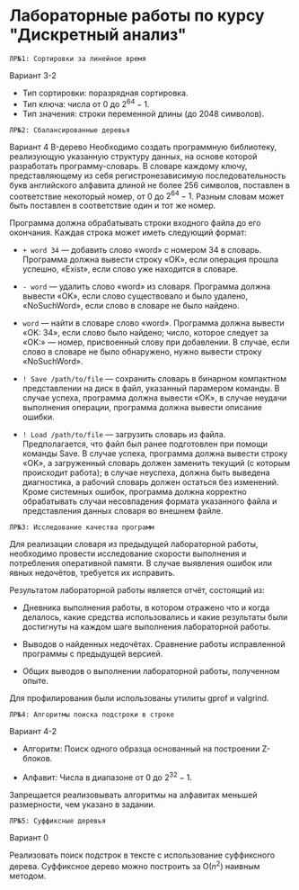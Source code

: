 # Лабораторные работы по курсу "Дискретный анализ"


`ЛР№1: Сортировки за линейное время`

Вариант 3-2  
* Тип сортировки: поразрядная сортировка.  
* Тип ключа: числа от 0 до $2^{64} - 1$.  
* Тип значения: строки переменной длины (до 2048 символов).


`ЛР№2: Сбалансированные деревья`

Вариант 4
B-дерево
Необходимо создать программную библиотеку, реализующую указанную структуру данных, на основе которой разработать программу-словарь. В словаре каждому ключу, представляющему из себя регистронезависимую последовательность букв английского алфавита длиной не более 256 символов, поставлен в соответствие некоторый номер, от 0 до $2^{64} - 1$. Разным словам может быть поставлен в соответствие один и тот же номер.

Программа должна обрабатывать строки входного файла до его окончания. Каждая строка может иметь следующий формат:

* `+ word 34` — добавить слово «word» с номером 34 в словарь. Программа должна вывести строку «OK», если операция прошла успешно, «Exist», если слово уже находится в словаре.

* `- word` — удалить слово «word» из словаря. Программа должна вывести «OK», если слово существовало и было удалено, «NoSuchWord», если слово в словаре не было найдено.

* `word` — найти в словаре слово «word». Программа должна вывести «OK: 34», если слово было найдено; число, которое следует за «OK:» — номер, присвоенный слову при добавлении. В случае, если слово в словаре не было обнаружено, нужно вывести строку «NoSuchWord».

* `! Save /path/to/file` — сохранить словарь в бинарном компактном представлении на диск в файл, указанный парамером команды. В случае успеха, программа должна вывести «OK», в случае неудачи выполнения операции, программа должна вывести описание ошибки.

* `! Load /path/to/file` — загрузить словарь из файла. Предполагается, что файл был ранее подготовлен при помощи команды Save. В случае успеха, программа должна вывести строку «OK», а загруженный словарь должен заменить текущий (с которым происходит работа); в случае неуспеха, должна быть выведена диагностика, а рабочий словарь должен остаться без изменений. Кроме системных ошибок, программа должна корректно обрабатывать случаи несовпадения формата указанного файла и представления данных словаря во внешнем файле.


`ЛР№3: Исследование качества программ`

Для реализации словаря из предыдущей лабораторной работы, необходимо провести исследование скорости выполнения и потребления оперативной памяти. В случае выявления ошибок или явных недочётов, требуется их исправить.

Результатом лабораторной работы является отчёт, состоящий из:

* Дневника выполнения работы, в котором отражено что и когда делалось, какие средства использовались и какие результаты были достигнуты на каждом шаге выполнения лабораторной работы.

* Выводов о найденных недочётах.
Сравнение работы исправленной программы с предыдущей версией.

* Общих выводов о выполнении лабораторной работы, полученном опыте.

Для профилирования были использованы утилиты gprof и valgrind.

`ЛР№4: Алгоритмы поиска подстроки в строке`

Вариант 4-2

* Алгоритм: Поиск одного образца основанный на построении Z-блоков.

* Алфавит: Числа в диапазоне от 0 до $2^{32} - 1$.

Запрещается реализовывать алгоритмы на алфавитах меньшей размерности, чем указано в задании.

`ЛР№5: Суффиксные деревья`

Вариант 0

Реализовать поиск подстрок в тексте с использование суффиксного дерева.
Суффиксное дерево можно построить за O($n^{2}$) наивным методом.
